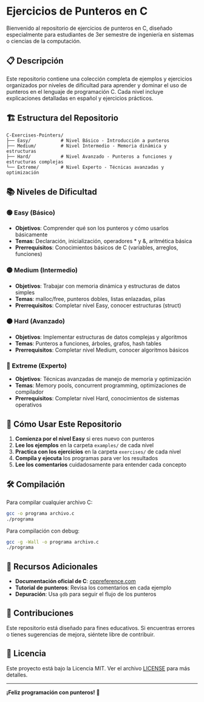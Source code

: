 # Ejercicios de Punteros en C

Bienvenido al repositorio de ejercicios de punteros en C, diseñado especialmente para estudiantes de 3er semestre de ingeniería en sistemas o ciencias de la computación.

## 📋 Descripción

Este repositorio contiene una colección completa de ejemplos y ejercicios organizados por niveles de dificultad para aprender y dominar el uso de punteros en el lenguaje de programación C. Cada nivel incluye explicaciones detalladas en español y ejercicios prácticos.

## 🏗️ Estructura del Repositorio

```
C-Exercises-Pointers/
├── Easy/           # Nivel Básico - Introducción a punteros
├── Medium/         # Nivel Intermedio - Memoria dinámica y estructuras
├── Hard/           # Nivel Avanzado - Punteros a funciones y estructuras complejas
└── Extreme/        # Nivel Experto - Técnicas avanzadas y optimización
```

## 📚 Niveles de Dificultad

### 🟢 Easy (Básico)
- **Objetivos**: Comprender qué son los punteros y cómo usarlos básicamente
- **Temas**: Declaración, inicialización, operadores * y &, aritmética básica
- **Prerrequisitos**: Conocimientos básicos de C (variables, arreglos, funciones)

### 🟡 Medium (Intermedio)
- **Objetivos**: Trabajar con memoria dinámica y estructuras de datos simples
- **Temas**: malloc/free, punteros dobles, listas enlazadas, pilas
- **Prerrequisitos**: Completar nivel Easy, conocer estructuras (struct)

### 🟠 Hard (Avanzado)
- **Objetivos**: Implementar estructuras de datos complejas y algoritmos
- **Temas**: Punteros a funciones, árboles, grafos, hash tables
- **Prerrequisitos**: Completar nivel Medium, conocer algoritmos básicos

### 🔴 Extreme (Experto)
- **Objetivos**: Técnicas avanzadas de manejo de memoria y optimización
- **Temas**: Memory pools, concurrent programming, optimizaciones de compilador
- **Prerrequisitos**: Completar nivel Hard, conocimientos de sistemas operativos

## 🚀 Cómo Usar Este Repositorio

1. **Comienza por el nivel Easy** si eres nuevo con punteros
2. **Lee los ejemplos** en la carpeta `examples/` de cada nivel
3. **Practica con los ejercicios** en la carpeta `exercises/` de cada nivel
4. **Compila y ejecuta** los programas para ver los resultados
5. **Lee los comentarios** cuidadosamente para entender cada concepto

## 🛠️ Compilación

Para compilar cualquier archivo C:

```bash
gcc -o programa archivo.c
./programa
```

Para compilación con debug:

```bash
gcc -g -Wall -o programa archivo.c
./programa
```

## 📖 Recursos Adicionales

- **Documentación oficial de C**: [cppreference.com](https://en.cppreference.com/w/c)
- **Tutorial de punteros**: Revisa los comentarios en cada ejemplo
- **Depuración**: Usa `gdb` para seguir el flujo de los punteros

## 🤝 Contribuciones

Este repositorio está diseñado para fines educativos. Si encuentras errores o tienes sugerencias de mejora, siéntete libre de contribuir.

## 📄 Licencia

Este proyecto está bajo la Licencia MIT. Ver el archivo [LICENSE](LICENSE) para más detalles.

---

**¡Feliz programación con punteros! 🎯**
